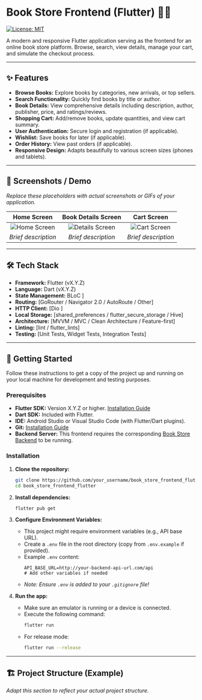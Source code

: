 # Book Store Frontend (Flutter) 📖📱

[![License: MIT](https://img.shields.io/badge/License-MIT-yellow.svg)](https://opensource.org/licenses/MIT)
<!-- Add other relevant badges here: build status, code coverage, etc. -->
<!-- Example: [![Build Status](https://travis-ci.org/your_username/book_store_frontend_flutter.svg?branch=main)](https://travis-ci.org/your_username/book_store_frontend_flutter) -->

A modern and responsive Flutter application serving as the frontend for an online book store platform. Browse, search, view details, manage your cart, and simulate the checkout process.

---

## ✨ Features

*   **Browse Books:** Explore books by categories, new arrivals, or top sellers.
*   **Search Functionality:** Quickly find books by title or author.
*   **Book Details:** View comprehensive details including description, author, publisher, price, and ratings/reviews.
*   **Shopping Cart:** Add/remove books, update quantities, and view cart summary.
*   **User Authentication:** Secure login and registration (if applicable).
*   **Wishlist:** Save books for later (if applicable).
*   **Order History:** View past orders (if applicable).
*   **Responsive Design:** Adapts beautifully to various screen sizes (phones and tablets).

---

## 📸 Screenshots / Demo

*Replace these placeholders with actual screenshots or GIFs of your application.*

| Home Screen                     | Book Details Screen             | Cart Screen                     |
| :-----------------------------: | :-----------------------------: | :-----------------------------: |
| ![Home Screen](placeholder.png) | ![Details Screen](placeholder.png) | ![Cart Screen](placeholder.png) |
| *Brief description*             | *Brief description*             | *Brief description*             |

<!-- You can add more screenshots or link to a demo video -->
<!-- [Link to Demo Video](...) -->

---

## 🛠️ Tech Stack

*   **Framework:** Flutter (vX.Y.Z) <!-- Specify your Flutter version -->
*   **Language:** Dart (vX.Y.Z) <!-- Specify your Dart version -->
*   **State Management:**  BLoC ] 
*   **Routing:** [GoRouter / Navigator 2.0 / AutoRoute / Other] <!-- Specify your routing solution -->
*   **HTTP Client:** [Dio ] <!-- Specify your HTTP client -->
*   **Local Storage:** [shared_preferences / flutter_secure_storage / Hive] <!-- Specify if used -->
*   **Architecture:** [MVVM / MVC / Clean Architecture / Feature-first] <!-- Specify your architecture pattern -->
*   **Linting:** [lint / flutter_lints]
*   **Testing:** [Unit Tests, Widget Tests, Integration Tests] <!-- Mention if tests are included -->

---

## 🚀 Getting Started

Follow these instructions to get a copy of the project up and running on your local machine for development and testing purposes.

### Prerequisites

*   **Flutter SDK:** Version X.Y.Z or higher. [Installation Guide](https://flutter.dev/docs/get-started/install)
*   **Dart SDK:** Included with Flutter.
*   **IDE:** Android Studio or Visual Studio Code (with Flutter/Dart plugins).
*   **Git:** [Installation Guide](https://git-scm.com/book/en/v2/Getting-Started-Installing-Git)
*   **Backend Server:** This frontend requires the corresponding [Book Store Backend](link-to-your-backend-repo-if-public) to be running.

### Installation

1.  **Clone the repository:**
    ```bash
    git clone https://github.com/your_username/book_store_frontend_flutter.git
    cd book_store_frontend_flutter
    ```

2.  **Install dependencies:**
    ```bash
    flutter pub get
    ```

3.  **Configure Environment Variables:**
    *   This project might require environment variables (e.g., API base URL).
    *   Create a `.env` file in the root directory (copy from `.env.example` if provided).
    *   Example `.env` content:
        ```dotenv
        API_BASE_URL=http://your-backend-api-url.com/api
        # Add other variables if needed
        ```
    *   *Note: Ensure `.env` is added to your `.gitignore` file!*

4.  **Run the app:**
    *   Make sure an emulator is running or a device is connected.
    *   Execute the following command:
        ```bash
        flutter run
        ```
    *   For release mode:
        ```bash
        flutter run --release
        ```

---

## 🏗️ Project Structure (Example)

*Adapt this section to reflect your actual project structure.*

